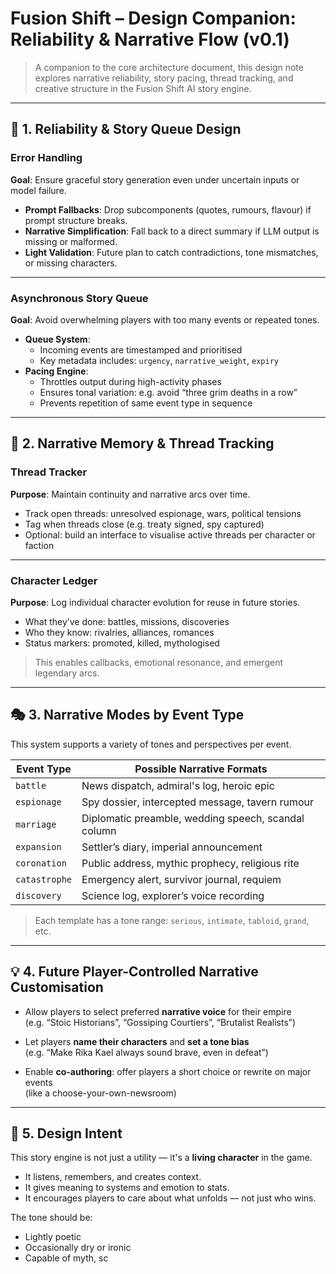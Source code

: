 # Fusion Shift – Design Companion: Reliability & Narrative Flow (v0.1)

> A companion to the core architecture document, this design note explores narrative reliability, story pacing, thread tracking, and creative structure in the Fusion Shift AI story engine.

---

## 🔁 1. Reliability & Story Queue Design

### Error Handling

**Goal**: Ensure graceful story generation even under uncertain inputs or model failure.

- **Prompt Fallbacks**: Drop subcomponents (quotes, rumours, flavour) if prompt structure breaks.
- **Narrative Simplification**: Fall back to a direct summary if LLM output is missing or malformed.
- **Light Validation**: Future plan to catch contradictions, tone mismatches, or missing characters.

---

### Asynchronous Story Queue

**Goal**: Avoid overwhelming players with too many events or repeated tones.

- **Queue System**:
  - Incoming events are timestamped and prioritised
  - Key metadata includes: `urgency`, `narrative_weight`, `expiry`
- **Pacing Engine**:
  - Throttles output during high-activity phases
  - Ensures tonal variation: e.g. avoid “three grim deaths in a row”
  - Prevents repetition of same event type in sequence

---

## 🧠 2. Narrative Memory & Thread Tracking

### Thread Tracker

**Purpose**: Maintain continuity and narrative arcs over time.

- Track open threads: unresolved espionage, wars, political tensions
- Tag when threads close (e.g. treaty signed, spy captured)
- Optional: build an interface to visualise active threads per character or faction

---

### Character Ledger

**Purpose**: Log individual character evolution for reuse in future stories.

- What they’ve done: battles, missions, discoveries
- Who they know: rivalries, alliances, romances
- Status markers: promoted, killed, mythologised

> This enables callbacks, emotional resonance, and emergent legendary arcs.

---

## 🎭 3. Narrative Modes by Event Type

This system supports a variety of tones and perspectives per event.

| Event Type       | Possible Narrative Formats                          |
|------------------|-----------------------------------------------------|
| `battle`         | News dispatch, admiral's log, heroic epic           |
| `espionage`      | Spy dossier, intercepted message, tavern rumour     |
| `marriage`       | Diplomatic preamble, wedding speech, scandal column |
| `expansion`      | Settler’s diary, imperial announcement              |
| `coronation`     | Public address, mythic prophecy, religious rite     |
| `catastrophe`    | Emergency alert, survivor journal, requiem          |
| `discovery`      | Science log, explorer’s voice recording             |

> Each template has a tone range: `serious`, `intimate`, `tabloid`, `grand`, etc.

---

## 💡 4. Future Player-Controlled Narrative Customisation

- Allow players to select preferred **narrative voice** for their empire  
  (e.g. “Stoic Historians”, “Gossiping Courtiers”, “Brutalist Realists”)

- Let players **name their characters** and **set a tone bias**  
  (e.g. “Make Rika Kael always sound brave, even in defeat”)

- Enable **co-authoring**: offer players a short choice or rewrite on major events  
  (like a choose-your-own-newsroom)

---

## 🎯 5. Design Intent

This story engine is not just a utility — it's a **living character** in the game.

- It listens, remembers, and creates context.
- It gives meaning to systems and emotion to stats.
- It encourages players to care about what unfolds — not just who wins.

The tone should be:
- Lightly poetic  
- Occasionally dry or ironic  
- Capable of myth, sc

